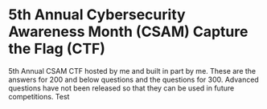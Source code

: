 # 5th Annual Cybersecurity Awareness Month (CSAM) Capture the Flag (CTF)
5th Annual CSAM CTF hosted by me and built in part by me. These are the answers for 200 and below questions and the questions for 300. Advanced questions have not been released so that they can be used in future competitions. 
Test